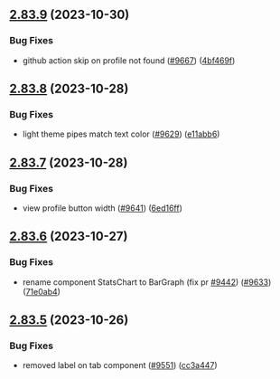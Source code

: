 ## [2.83.9](https://github.com/EddieHubCommunity/BioDrop/compare/v2.83.8...v2.83.9) (2023-10-30)


### Bug Fixes

* github action skip on profile not found ([#9667](https://github.com/EddieHubCommunity/BioDrop/issues/9667)) ([4bf469f](https://github.com/EddieHubCommunity/BioDrop/commit/4bf469f517ee5cc8583c563eafb913cc75c8b96b))



## [2.83.8](https://github.com/EddieHubCommunity/BioDrop/compare/v2.83.7...v2.83.8) (2023-10-28)


### Bug Fixes

* light theme pipes match text color ([#9629](https://github.com/EddieHubCommunity/BioDrop/issues/9629)) ([e11abb6](https://github.com/EddieHubCommunity/BioDrop/commit/e11abb6fd0c753055debf253d75596224e2abfb4))



## [2.83.7](https://github.com/EddieHubCommunity/BioDrop/compare/v2.83.6...v2.83.7) (2023-10-28)


### Bug Fixes

* view profile button width ([#9641](https://github.com/EddieHubCommunity/BioDrop/issues/9641)) ([6ed16ff](https://github.com/EddieHubCommunity/BioDrop/commit/6ed16ff704ce801e83211f4284487b94f75c8dd9))



## [2.83.6](https://github.com/EddieHubCommunity/BioDrop/compare/v2.83.5...v2.83.6) (2023-10-27)


### Bug Fixes

* rename component StatsChart to BarGraph (fix pr [#9442](https://github.com/EddieHubCommunity/BioDrop/issues/9442)) ([#9633](https://github.com/EddieHubCommunity/BioDrop/issues/9633)) ([71e0ab4](https://github.com/EddieHubCommunity/BioDrop/commit/71e0ab42e0231264613048ed33ee85d0f1bf7985))



## [2.83.5](https://github.com/EddieHubCommunity/BioDrop/compare/v2.83.4...v2.83.5) (2023-10-26)


### Bug Fixes

* removed label on tab component ([#9551](https://github.com/EddieHubCommunity/BioDrop/issues/9551)) ([cc3a447](https://github.com/EddieHubCommunity/BioDrop/commit/cc3a4477a6d41995f7c7dd2bd315cc856f71ce6e))



